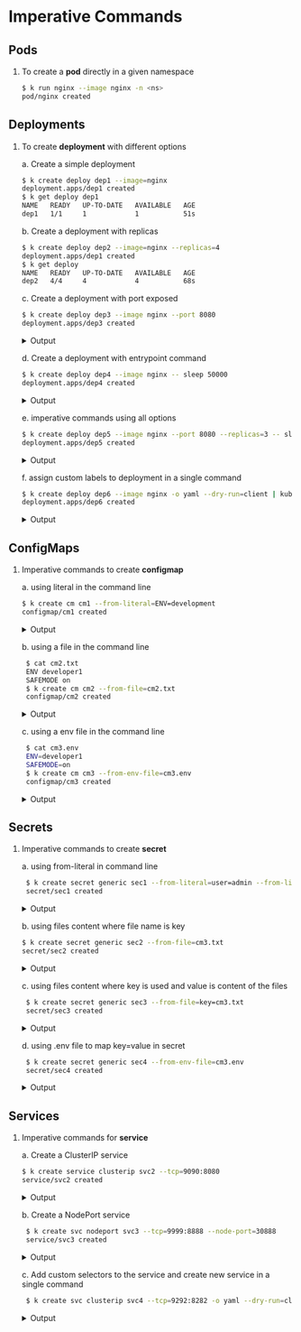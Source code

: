 # Imperative Commands 

## Pods

1. To create a **pod** directly in a given namespace

    ```bash
    $ k run nginx --image nginx -n <ns>
    pod/nginx created
    ```

## Deployments

1. To create **deployment** with different options

   a. Create a simple deployment

    ```bash
    $ k create deploy dep1 --image=nginx
    deployment.apps/dep1 created
    $ k get deploy dep1
    NAME   READY   UP-TO-DATE   AVAILABLE   AGE
    dep1   1/1     1            1           51s
    ```

    b. Create a deployment with replicas

    ```bash
    $ k create deploy dep2 --image=nginx --replicas=4
    deployment.apps/dep1 created
    $ k get deploy
    NAME   READY   UP-TO-DATE   AVAILABLE   AGE
    dep2   4/4     4            4           68s
    ```

    c. Create a deployment with port exposed

    ```bash
    $ k create deploy dep3 --image nginx --port 8080
    deployment.apps/dep3 created
    ```
    <details>
    <summary>Output</summary>
    <p>

    ```bash
    $ k describe deploy dep3
    Name:                   dep3
    Namespace:              default
    CreationTimestamp:      Sat, 29 Aug 2020 15:11:48 -0700
    Labels:                 app=dep3
    Annotations:            deployment.kubernetes.io/revision: 1
    Selector:               app=dep3
    Replicas:               1 desired | 1 updated | 1 total | 1 available | 0 unavailable
    StrategyType:           RollingUpdate
    MinReadySeconds:        0
    RollingUpdateStrategy:  25% max unavailable, 25% max surge
    Pod Template:
    Labels:  app=dep3
    Containers:
    nginx:
        Image:        nginx
        Port:         8080/TCP
        Host Port:    0/TCP
        Environment:  <none>
        Mounts:       <none>
    Volumes:        <none>

    ```

    </p>
    </details>

    d. Create a deployment with entrypoint command

    ```bash
    $ k create deploy dep4 --image nginx -- sleep 50000
    deployment.apps/dep4 created
    ```
    <details>
    <summary>Output</summary>
    <p>

    ```bash
    $ k describe deploy dep4
    Name:                   dep4
    Namespace:              default
    CreationTimestamp:      Sat, 29 Aug 2020 15:33:15 -0700
    Labels:                 app=dep4
    Annotations:            deployment.kubernetes.io/revision: 1
    Selector:               app=dep4
    Replicas:               1 desired | 1 updated | 1 total | 1 available | 0 unavailable
    StrategyType:           RollingUpdate
    MinReadySeconds:        0
    RollingUpdateStrategy:  25% max unavailable, 25% max surge
    Pod Template:
    Labels:  app=dep4
    Containers:
    nginx:
        Image:      nginx
        Port:       <none>
        Host Port:  <none>
        Command:
        sleep
        50000
        Environment:  <none>
        Mounts:       <none>
    Volumes:        <none>

    ```

    </p>
    </details>

    e. imperative commands using all options

    ```bash
    $ k create deploy dep5 --image nginx --port 8080 --replicas=3 -- sleep 50000
    deployment.apps/dep5 created
    ```
    <details>
    <summary>Output</summary>
    <p>

    ```bash
    $ k describe deploy dep5
    Name:                   dep5
    Namespace:              default
    CreationTimestamp:      Sat, 29 Aug 2020 15:41:10 -0700
    Labels:                 app=dep5
    Annotations:            deployment.kubernetes.io/revision: 1
    Selector:               app=dep5
    Replicas:               3 desired | 3 updated | 3 total | 3 available | 0 unavailable
    StrategyType:           RollingUpdate
    MinReadySeconds:        0
    RollingUpdateStrategy:  25% max unavailable, 25% max surge
    Pod Template:
    Labels:  app=dep5
    Containers:
    nginx:
        Image:      nginx
        Port:       8080/TCP
        Host Port:  0/TCP
        Command:
        sleep
        50000
        Environment:  <none>
        Mounts:       <none>
    Volumes:        <none>
    Conditions:
    Type           Status  Reason
    ----           ------  ------
    Available      True    MinimumReplicasAvailable
    Progressing    True    NewReplicaSetAvailable
    OldReplicaSets:  <none>
    NewReplicaSet:   dep5-fc4745f75 (3/3 replicas created)
    Events:
    Type    Reason             Age   From                   Message
    ----    ------             ----  ----                   -------
    Normal  ScalingReplicaSet  20s   deployment-controller  Scaled up replica set dep5-fc4745f75 to 3
    ```

    </p>
    </details>

    f. assign custom labels to deployment in a single command

    ```bash
    $ k create deploy dep6 --image nginx -o yaml --dry-run=client | kubectl label --local -f - environment=qa canary=true -o yaml | kubectl create -f -
    deployment.apps/dep6 created
    ```
    <details>
    <summary>Output</summary>
    <p>

    _Note_: this applies labels only at deployment level and not to the pod template spec which are used as selectors

    ```bash
        $ k describe deploy dep6
        Name:                   dep6
        Namespace:              default
        CreationTimestamp:      Sat, 29 Aug 2020 18:03:58 -0700
        Labels:                 app=dep6
                                canary=true
                                environment=qa
        Annotations:            deployment.kubernetes.io/revision: 1
        Selector:               app=dep6
        Replicas:               1 desired | 1 updated | 1 total | 1 available | 0 unavailable
        StrategyType:           RollingUpdate
        MinReadySeconds:        0
        RollingUpdateStrategy:  25% max unavailable, 25% max surge
        Pod Template:
        Labels:  app=dep6
        Containers:
        nginx:
            Image:        nginx
            Port:         <none>
            Host Port:    <none>
            Environment:  <none>
            Mounts:       <none>
        Volumes:        <none>
    ```


    </p>
    </details>


## ConfigMaps

1. Imperative commands to create **configmap**

    a. using literal in the command line

    ```bash
    $ k create cm cm1 --from-literal=ENV=development
    configmap/cm1 created
    ```

    <details>
    <summary>Output</summary>
    <p>

    ```bash
    $ k get cm cm1 -o yaml
    apiVersion: v1
    data:
        ENV: development
    kind: ConfigMap
    metadata:
    ...
    ```
    </p>
    </details>

   b. using a file in the command line

   ```bash
    $ cat cm2.txt
    ENV developer1
    SAFEMODE on
    $ k create cm cm2 --from-file=cm2.txt 
    configmap/cm2 created
    ```

    <details>
    <summary>Output</summary>
    <p>
    ```bash
    $ k get cm cm2 -o yaml
    apiVersion: v1
    data:
    cm2.txt: |
        ENV developer1
        SAFEMODE on
    kind: ConfigMap
    metadata:
    ...
   ```
    </p>
    </details>

   c. using a env file in the command line

   ```bash
    $ cat cm3.env
    ENV=developer1
    SAFEMODE=on
    $ k create cm cm3 --from-env-file=cm3.env 
    configmap/cm3 created
    ```

    <details>
    <summary>Output</summary>
    <p>
    $ k get cm cm3 -o yaml
    apiVersion: v1
    data:
    ENV: developer1
    SAFEMODE: "on"
    kind: ConfigMap
    metadata:
    ...
    ```
    </p>
    </details>

## Secrets

1. Imperative commands to create **secret**

   a. using from-literal in command line

   ```bash
    $ k create secret generic sec1 --from-literal=user=admin --from-literal=password=pass
    secret/sec1 created
    ```

    <details>
    <summary>Output</summary>
    <p>

    ```bash
    $ k get secret sec1 -o yaml
    apiVersion: v1
    data:
    password: cGFzcw==
    user: YWRtaW4=
    kind: Secret
    metadata:
    ...
    ```
    </p>
    </details>
   
   b. using files content where file name is key

    ```bash
    $ k create secret generic sec2 --from-file=cm3.txt 
    secret/sec2 created
    ```

    <details>
    <summary>Output</summary>
    <p>

    ```bash
    $ k get secret sec2 -o yaml
    apiVersion: v1
    data:
    cm3.txt: RU5WPWRldmVsb3BlcjEKU0FGRU1PREU9b24K
    kind: Secret
    metadata:
    ...
    ```
    </p>
    </details>


   c. using files content where key is used and value is content of the files

   ```bash
    $ k create secret generic sec3 --from-file=key=cm3.txt 
    secret/sec3 created
   ```

    <details>
    <summary>Output</summary>
    <p>

    ```bash
    $ k get secret sec3 -o yaml
    apiVersion: v1
    data:
    key: RU5WPWRldmVsb3BlcjEKU0FGRU1PREU9b24K
    kind: Secret
    metadata:
    ...
    ```
    </p>
    </details>

   d. using .env file to map key=value in secret

   ```bash
    $ k create secret generic sec4 --from-env-file=cm3.env
    secret/sec4 created
   ```

    <details>
    <summary>Output</summary>
    <p>

    ```bash
    $ k get secret sec4 -o yaml
    apiVersion: v1
    data:
    ENV: ZGV2ZWxvcGVyMQ==
    SAFEMODE: b24=
    kind: Secret
    metadata:
    ...
   ```
    </p>
    </details>


## Services

1. Imperative commands for **service**

   a. Create a ClusterIP service

   ```bash
   $ k create service clusterip svc2 --tcp=9090:8080
   service/svc2 created
   ```
    <details>
    <summary>Output</summary>
    <p>

    ```bash
    $ k get svc svc2 -o yaml
    ...
    spec:
    clusterIP: 10.0.192.189
    ports:
    - name: 9090-8080
        port: 9090
        protocol: TCP
        targetPort: 8080
    selector:
        app: svc2
    sessionAffinity: None
    type: ClusterIP
   ```
    </p>
    </details>

   b. Create a NodePort service

   ```bash
    $ k create svc nodeport svc3 --tcp=9999:8888 --node-port=30888
    service/svc3 created
   ```
    
    <details>
    <summary>Output</summary>
    <p>

    ```bash
    $ k get svc svc2 -o yaml
    ...
    spec:
    clusterIP: 10.0.140.136
    externalTrafficPolicy: Cluster
    ports:
    - name: 9999-8888
        nodePort: 30888
        port: 9999
        protocol: TCP
        targetPort: 8888
    selector:
        app: svc3
    sessionAffinity: None
    type: NodePort
    ```
    </p>
    </details>

   c. Add custom selectors to the service and create new service in a single command

   ```bash
    $ k create svc clusterip svc4 --tcp=9292:8282 -o yaml --dry-run=client | kubectl set selector --local -f - 'env=dev,app=dep2,test=true' -o yaml | k create -f -
   ```

    <details>
    <summary>Output</summary>
    <p>

    ```bash
    $ k get svc svc4 -o yaml
    ...
    spec:
    clusterIP: 10.0.222.105
    ports:
    - name: 9292-8282
        port: 9292
        protocol: TCP
        targetPort: 8282
    selector:
        app: dep2
        env: dev
        test: "true"
    sessionAffinity: None
    type: ClusterIP
    ```
    </p>
    </details>